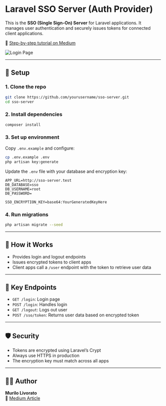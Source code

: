 # Laravel SSO Server (Auth Provider)

This is the **SSO (Single Sign-On) Server** for Laravel applications. It manages user authentication and securely issues tokens for connected client applications.

📖 [Step-by-step tutorial on Medium](https://medium.com/@murilolivorato/implementing-single-sign-on-sso-with-laravel-step-by-step-c8cdf093b78a)

![Login Page](https://miro.medium.com/v2/resize:fit:700/1*kFA_UNGQ2kEliPHGHVw7CQ.png)

---

## 🚀 Setup

### 1. Clone the repo

```bash
git clone https://github.com/yourusername/sso-server.git
cd sso-server
```

### 2. Install dependencies

```bash
composer install
```

### 3. Set up environment

Copy `.env.example` and configure:

```bash
cp .env.example .env
php artisan key:generate
```

Update the `.env` file with your database and encryption key:

```env
APP_URL=http://sso-server.test
DB_DATABASE=sso
DB_USERNAME=root
DB_PASSWORD=

SSO_ENCRYPTION_KEY=base64:YourGeneratedKeyHere
```

### 4. Run migrations

```bash
php artisan migrate --seed
```

---

## 📌 How it Works

- Provides login and logout endpoints
- Issues encrypted tokens to client apps
- Client apps call a `/user` endpoint with the token to retrieve user data

---

## 📂 Key Endpoints

- `GET /login`: Login page
- `POST /login`: Handles login
- `GET /logout`: Logs out user
- `POST /sso/token`: Returns user data based on encrypted token

---

## 🛡 Security

- Tokens are encrypted using Laravel’s Crypt
- Always use HTTPS in production
- The encryption key must match across all apps

---

## 👨‍💻 Author

**Murilo Livorato**  
🔗 [Medium Article](https://medium.com/@murilolivorato/implementing-single-sign-on-sso-with-laravel-step-by-step-c8cdf093b78a)
